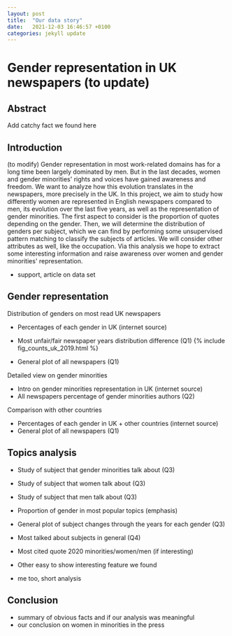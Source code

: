```yaml
---
layout: post
title:  "Our data story"
date:   2021-12-03 16:46:57 +0100
categories: jekyll update
---
```


# Gender representation in UK newspapers (to update)

## Abstract

Add catchy fact we found here

## Introduction

(to modify) Gender representation in most work-related domains has for a long time been largely dominated by men. But in the last decades, women and gender minorities' rights and voices have gained awareness and freedom. We want to analyze how this evolution translates in the newspapers, more precisely in the UK. In this project, we aim to study how differently women are represented in English newspapers compared to men, its evolution over the last five years, as well as the representation of gender minorities. The first aspect to consider is the proportion of quotes depending on the gender. Then, we will determine the distribution of genders per subject, which we can find by performing some unsupervised pattern matching to classify the subjects of articles. We will consider other attributes as well, like the occupation. Via this analysis we hope to extract some interesting information and raise awareness over women and gender minorities' representation.
+ support, article on data set

## Gender representation
Distribution of genders on most read UK newspapers 
- Percentages of each gender in UK (internet source)

- Most unfair/fair newspaper years distribution difference (Q1)
{% include fig_counts_uk_2019.html %}
- General plot of all newspapers (Q1)

Detailed view on gender minorities
- Intro on gender minorities representation in UK (internet source)
- All newspapers percentage of gender minorities authors (Q2)

Comparison with other countries
- Percentages of each gender in UK + other countries (internet source)
- General plot of all newspapers (Q1)

## Topics analysis
- Study of subject that gender minorities talk about (Q3)
- Study of subject that women talk about (Q3)
- Study of subject that men talk about (Q3)

- Proportion of gender in most popular topics (emphasis)

- General plot of subject changes through the years for each gender (Q3)

- Most talked about subjects in general (Q4)
- Most cited quote 2020 minorities/women/men (if interesting)
- Other easy to show interesting feature we found
- me too, short analysis

## Conclusion
- summary of obvious facts and if our analysis was meaningful
- our conclusion on women in minorities in the press
